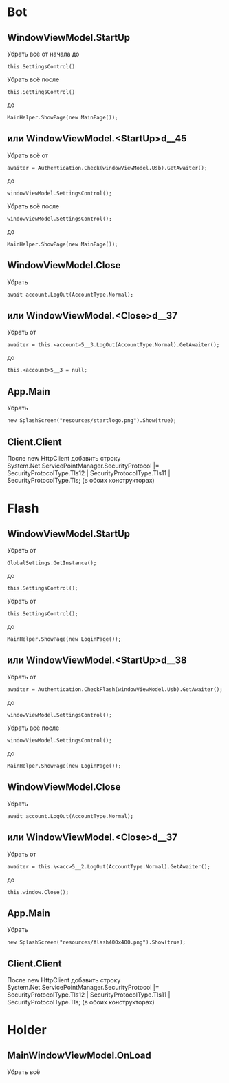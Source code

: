 ﻿# Bot

## WindowViewModel.StartUp
Убрать всё от начала до

    this.SettingsControl()

Убрать всё после

    this.SettingsControl()
до

    MainHelper.ShowPage(new MainPage());

## или WindowViewModel.\<StartUp>d__45
Убрать всё от

    awaiter = Authentication.Check(windowViewModel.Usb).GetAwaiter();
до

    windowViewModel.SettingsControl();

Убрать всё после

    windowViewModel.SettingsControl();
до

    MainHelper.ShowPage(new MainPage());

## WindowViewModel.Close
Убрать

    await account.LogOut(AccountType.Normal);

## или WindowViewModel.\<Close>d__37
Убрать от

    awaiter = this.<account>5__3.LogOut(AccountType.Normal).GetAwaiter();

до

    this.<account>5__3 = null;

## App.Main
Убрать 

    new SplashScreen("resources/startlogo.png").Show(true);

## Client.Client
После new HttpClient добавить строку
System.Net.ServicePointManager.SecurityProtocol |= SecurityProtocolType.Tls12 | SecurityProtocolType.Tls11 | SecurityProtocolType.Tls;
(в обоих конструкторах)

# Flash

## WindowViewModel.StartUp
Убрать от

    GlobalSettings.GetInstance();

до

    this.SettingsControl();

Убрать от

    this.SettingsControl();

до

    MainHelper.ShowPage(new LoginPage());

## или WindowViewModel.\<StartUp>d__38
Убрать от

    awaiter = Authentication.CheckFlash(windowViewModel.Usb).GetAwaiter();
до

    windowViewModel.SettingsControl();

Убрать всё после

    windowViewModel.SettingsControl();

до

    MainHelper.ShowPage(new LoginPage());

## WindowViewModel.Close

Убрать

    await account.LogOut(AccountType.Normal);

## или WindowViewModel.\<Close>d__37
Убрать от
    
    awaiter = this.\<acc>5__2.LogOut(AccountType.Normal).GetAwaiter();

до

    this.window.Close();

## App.Main
Убрать
    
    new SplashScreen("resources/flash400x400.png").Show(true);

## Client.Client
После new HttpClient добавить строку
System.Net.ServicePointManager.SecurityProtocol |= SecurityProtocolType.Tls12 | SecurityProtocolType.Tls11 | SecurityProtocolType.Tls;
(в обоих конструкторах)

# Holder

## MainWindowViewModel.OnLoad
Убрать всё
